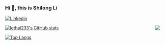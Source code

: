 ### Hi 👋, this is Shilong Li

[![Linkedin](https://img.shields.io/badge/-LinkedIn-1568BF?style=flat-square&logo=Linkedin&logoColor=white)](https://www.linkedin.com/in/%E8%AF%97%E9%BE%99-%E9%BB%8E-675055220/)

<img align="right" src="https://visitor-badge.glitch.me/badge?page_id=lethal233" />

[![lethal233's GitHub stats](https://github-readme-stats.vercel.app/api?username=lethal233&count_private=true&theme=tokyonight&show_icons=true)](https://github.com/anuraghazra/github-readme-stats)

[![Top Langs](https://github-readme-stats.vercel.app/api/top-langs/?username=lethal233&layout=compact&hide=VHDL,Coq)](https://github.com/anuraghazra/github-readme-stats)

<!--
**lethal233/lethal233** is a ✨ _special_ ✨ repository because its `README.md` (this file) appears on your GitHub profile.

Here are some ideas to get you started:

- 🔭 I’m currently working on ...
- 🌱 I’m currently learning ...
- 👯 I’m looking to collaborate on ...
- 🤔 I’m looking for help with ...
- 💬 Ask me about ...
- 📫 How to reach me: ...
- 😄 Pronouns: ...
- ⚡ Fun fact: ...
-->

